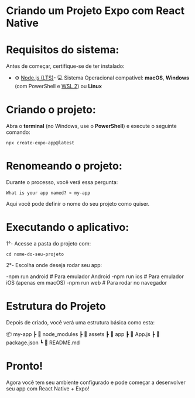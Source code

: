 # Criando um Projeto Expo com React Native

# Requisitos do sistema:

Antes de começar, certifique-se de ter instalado:
- ⚙️ [Node.js (LTS)](https://nodejs.org/en/)- 💻 Sistema Operacional compatível: **macOS**, **Windows** (com PowerShell e [WSL 2](https://expo.fyi/wsl)) ou **Linux**

# Criando o projeto:
Abra o **terminal** (no Windows, use o **PowerShell**) e execute o seguinte comando:

`npx create-expo-app@latest`

# Renomeando o projeto:
Durante o processo, você verá essa pergunta:

`What is your app named? » my-app`

Aqui você pode definir o nome do seu projeto como quiser.

# Executando o aplicativo:
1°- Acesse a pasta do projeto com:

`cd nome-do-seu-projeto`

2°- Escolha onde deseja rodar seu app:

 -npm run android   # Para emulador Android
 -npm run ios # Para emulador iOS (apenas em macOS)
 -npm run web       # Para rodar no navegador
 
 # Estrutura do Projeto
 
 Depois de criado, você verá uma estrutura básica como esta:

📦 my-app
┣ 📁 node_modules
┣ 📁 assets
┣ 📁 app
┣ 📄 App.js
┣ 📄 package.json
┗ 📄 README.md

# Pronto!
Agora você tem seu ambiente configurado e pode começar a desenvolver seu app com React Native + Expo!
